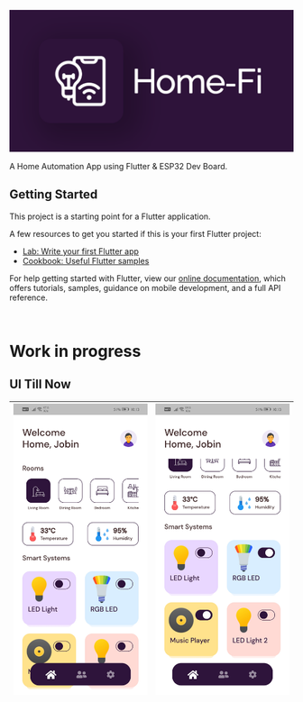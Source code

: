 <p align="center">
<img src="assets/readmeFiles/Home-Fi.png" width=700>
</p>

A Home Automation App using Flutter & ESP32 Dev Board.

## Getting Started

This project is a starting point for a Flutter application.

A few resources to get you started if this is your first Flutter project:

- [Lab: Write your first Flutter app](https://flutter.dev/docs/get-started/codelab)
- [Cookbook: Useful Flutter samples](https://flutter.dev/docs/cookbook)

For help getting started with Flutter, view our
[online documentation](https://flutter.dev/docs), which offers tutorials,
samples, guidance on mobile development, and a full API reference.

<br>

# Work in progress

## UI Till Now

| <img align="left" alt="Splash Screen" src="assets/readmeFiles/Dash 1.jpg" width="250px" /> | <img align="left" alt="Welcome Screen" src="assets/readmeFiles/Dash 2.jpg" width="250px" /> |
| ------------------------------------------------------------------------------------------ | ------------------------------------------------------------------------------------------- |

